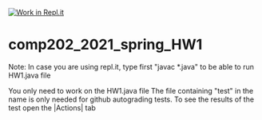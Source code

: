 [![Work in Repl.it](https://classroom.github.com/assets/work-in-replit-14baed9a392b3a25080506f3b7b6d57f295ec2978f6f33ec97e36a161684cbe9.svg)](https://classroom.github.com/online_ide?assignment_repo_id=4389818&assignment_repo_type=AssignmentRepo)
# comp202_2021_spring_HW1

Note: In case you are using repl.it, type first "javac *.java" to be able to run HW1.java file

You only need to work on the HW1.java file
The file containing "test" in the name is only needed for github autograding tests. To see the results of the test open the |Actions| tab
